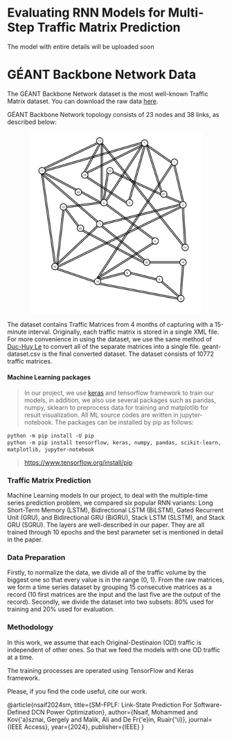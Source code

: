 # Evaluating RNN Models for Multi-Step Traffic Matrix Prediction
The model with entire details will be uploaded soon


# GÉANT Backbone Network Data

The GÉANT Backbone Network dataset is the most well-known Traffic Matrix dataset. You can download the raw data [here](https://totem.info.ucl.ac.be/dataset.html).

GÉANT Backbone Network topology consists of 23 nodes and 38 links, as described below:

<div align="center">
  <img src="geant-topo.png" alt="GÉANT Backbone Network" width="400" />
</div>

The dataset contains Traffic Matrices from 4 months of capturing with a 15-minute interval. Originally, each traffic matrix is stored in a single XML file. For more convenience in using the dataset, we use the same method of [Duc-Huy Le](10.1109/ICC42927.2021.9500331) to convert all of the separate matrices into a single file. geant-dataset.csv is the final converted dataset. The dataset consists of 10772 traffic matrices.


#### Machine Learning packages

> In our project, we use [keras](https://keras.io/) and tensorflow framework to train our models, in addition, we also use several packages such as pandas, numpy, sklearn to preprocess data for training and matplotlib for result visualization. All ML source codes are written in jupyter-notebook. The packages can be installed by pip as follows:

```
python -m pip install -U pip
python -m pip install tensorflow, keras, numpy, pandas, scikit-learn, matplotlib, jupyter-notebook
```

> https://www.tensorflow.org/install/pip

### Traffic Matrix Prediction
Machine Learning models
In our project, to deal with the multiple-time series prediction problem, we compared six popular RNN variants: Long Short-Term Memory (LSTM), Bidirectional LSTM (BiLSTM), Gated Recurrent Unit (GRU), and Bidirectional GRU (BiGRU), Stack LSTM (SLSTM), and Stack GRU (SGRU). The layers are well-described in our paper. They are all trained through 10 epochs and the best parameter set is mentioned in detail in the paper.

### Data Preparation
Firstly, to normalize the data, we divide all of the traffic volume by the biggest one so that every value is in the range (0, 1). From the raw matrices, we form a time series dataset by grouping 15 consecutive matrices as a record (10 first matrices are the input and the last five are the output of the record). Secondly, we divide the dataset into two subsets: 80% used for training and 20% used for evaluation.

### Methodology
In this work, we assume that each Original-Destinaion (OD) traffic is independent of other ones. So that we feed the models with one OD traffic at a time.

The training processes are operated using TensorFlow and Keras framework.

Please, if you find the code useful, cite our work.

@article{nsaif2024sm,
  title={SM-FPLF: Link-State Prediction For Software-Defined DCN Power Optimization},
  author={Nsaif, Mohammed and Kov{\'a}sznai, Gergely and Malik, Ali and De Fr{\'e}in, Ruair{\'\i}},
  journal={IEEE Access},
  year={2024},
  publisher={IEEE}
}

